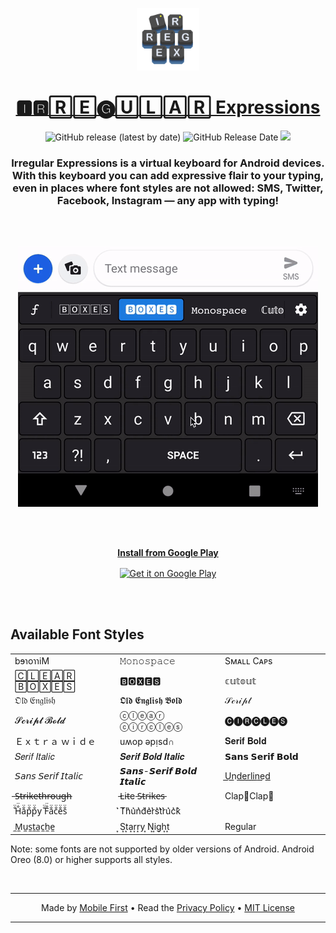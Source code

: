 <p align="center">
  <a href="https://play.google.com/store/apps/details?id=mf.asciitext.lite">
    <img alt="Irregular Expressions" src="/assets/irregex.png" width="100" />
  </a>
</p>
<h1 align="center">
  <a href="https://play.google.com/store/apps/details?id=mf.asciitext.lite">🅸🆁🅁🄴🅖🅄🄻🄰🅁 Expressions</a>
</h1>

<p align="center">
<img alt="GitHub release (latest by date)" src="https://img.shields.io/github/v/release/nkrusch/SpaceLaunchOne" /> <img alt="GitHub Release Date" scr="https://img.shields.io/github/release-date/nkrusch/SpaceLaunchOne" /> <a href="https://codeclimate.com/github/MobileFirstLLC/irregular-expressions/maintainability"><img src="https://api.codeclimate.com/v1/badges/7acf23c4d105b11b5d3e/maintainability" /></a>
</p>

<h3 align="center">
Irregular Expressions is a virtual keyboard for Android devices. With this keyboard you can add expressive flair to your typing, even in places where font styles are not allowed: SMS, Twitter, Facebook, Instagram &mdash; any app with typing!
</h3>

<br/><br/>

<p align="center">
<img src="/assets/sample.gif" alt="preview" />
</p>

<br/><br/>

<p align="center">
<a href='https://play.google.com/store/apps/details?id=mf.asciitext.lite'> 
<strong>Install from Google Play</strong>
</a>
</p>
<p align="center">
<a href='https://play.google.com/store/apps/details?id=mf.asciitext.lite'> 
<img alt='Get it on Google Play' height="72" align="center" src='https://play.google.com/intl/en_us/badges/images/generic/en_badge_web_generic.png'/>
</a>
</p>

<br/><br/>

## Available Font Styles

<table width="100%">
<tbody>
<tr>
<td width="33%">bɘɿoɿɿiM</td>
<td width="33%">𝙼𝚘𝚗𝚘𝚜𝚙𝚊𝚌𝚎</td>
<td width="33%">Sᴍᴀʟʟ Cᴀᴘs</td>
</tr>
<tr>
<td>🄲🄻🄴🄰🅁 🄱🄾🅇🄴🅂</td>
<td>🅱🅾🆇🅴🆂</td>
<td>𝕔𝕦𝕥𝕠𝕦𝕥</td>
</tr>
<tr>
<td>𝔒𝔩𝔡 𝔈𝔫𝔤𝔩𝔦𝔰𝔥</td>
<td>𝕺𝖑𝖉 𝕰𝖓𝖌𝖑𝖎𝖘𝖍 𝕭𝖔𝖑𝖉</td>
<td>𝒮𝒸𝓇𝒾𝓅𝓉</td>
</tr>
<tr>
<td>𝓢𝓬𝓻𝓲𝓹𝓽 𝓑𝓸𝓵𝓭</td>
<td>ⓒⓛⓔⓐⓡ ⓒⓘⓡⓒⓛⓔⓢ</td>
<td>🅒🅘🅡🅒🅛🅔🅢</td>
</tr>
<tr>
<td>Ｅｘｔｒａ  ｗｉｄｅ</td>
<td>uʍop ǝpᴉsd∩</td>
<td>𝐒𝐞𝐫𝐢𝐟 𝐁𝐨𝐥𝐝</td>
</tr>
<tr>
<td>𝑆𝑒𝑟𝑖𝑓 𝐼𝑡𝑎𝑙𝑖𝑐</td>
<td>𝑺𝒆𝒓𝒊𝒇 𝑩𝒐𝒍𝒅 𝑰𝒕𝒂𝒍𝒊𝒄</td>
<td>𝗦𝗮𝗻𝘀 𝗦𝗲𝗿𝗶𝗳 𝗕𝗼𝗹𝗱</td>
</tr>
<tr>
<td>𝘚𝘢𝘯𝘴 𝘚𝘦𝘳𝘪𝘧 𝘐𝘵𝘢𝘭𝘪𝘤</td>
<td>𝙎𝙖𝙣𝙨-𝙎𝙚𝙧𝙞𝙛 𝘽𝙤𝙡𝙙 𝙄𝙩𝙖𝙡𝙞𝙘</td>
<td>U͟n͟d͟e͟r͟l͟i͟n͟e͟d͟</td>
</tr>
<tr>
<td>̶S̶̶t̶̶r̶̶i̶̶k̶̶e̶̶t̶̶h̶̶r̶̶o̶̶u̶̶g̶̶h̶</td>
<td>̵L̵i̵t̵e ̵S̵t̵r̵i̵k̵e̵s̵</td>
<td>Clap👏Clap👏</td>
</tr>
<tr>
<td>̐̈H̐̈a̐̈p̐̈p̐̈y ̐̈F̐̈a̐̈c̐̈e̐̈s̐̈</td>
<td>͛T͛h͛u͛n͛d͛e͛r͛s͛t͛r͛u͛c͛k͛</td>
<td≯S̸l̸a̸s̸h̸e̸d̸</td>
</tr>
<tr>
<td>̼M̼u̼s̼t̼a̼c̼h̼e̼</td>
<td>͙S͙t͙a͙r͙r͙y ͙N͙i͙g͙h͙t͙</td>
<td>Regular</td>
</tr>
</tbody>
</table>

Note: some fonts are not supported by older versions of Android. Android Oreo (8.0) or higher supports all styles.

<br/>

* * *

<p align="center">
Made by <a href="https://mobilefirst.me">Mobile First</a> • Read the <a href="/privacy.md">Privacy Policy</a> • <a href="/LICENSE">MIT License</a>
</p>

* * *